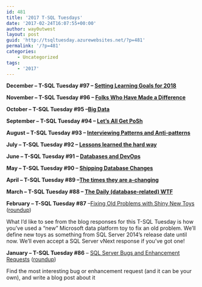 ```yaml
---
id: 481
title: '2017 T-SQL Tuesdays'
date: '2017-02-24T16:07:55+00:00'
author: way0utwest
layout: post
guid: 'http://tsqltuesday.azurewebsites.net/?p=481'
permalink: '/?p=481'
categories:
    - Uncategorized
tags:
    - '2017'
---
```


**December – T-SQL Tuesday #97 – [Setting Learning Goals for 2018](http://tsqltuesday.com/2017/12/04/t-sql-tuesday-097-setting-learning-goals-for-2018/)**

**November – T-SQL Tuesday #96 – [Folks Who Have Made a Difference](http://tsqltuesday.com/2017/11/08/t-sql-tuesday-096-folks-who-have-made-a-difference/)**

**October – T-SQL Tuesday #95 –[Big Data](http://tsqltuesday.com/2017/10/04/t-sql-tuesday-095-big-data/)**

**September – T-SQL Tuesday #94 – [Let’s All Get PoSh](http://tsqltuesday.com/2017/09/05/lets-all-get-posh-what-are-you-going-to-automate-today-for-t-sql-tuesday-094/)**

**August – T-SQL Tuesday #93 – [Interviewing Patterns and Anti-patterns](http://tsqltuesday.com/2017/08/01/t-sql-tuesday-093-interviewing-patterns-anti-patterns/)**

**July – T-SQL Tuesday #92 – [Lessons learned the hard way](http://tsqltuesday.com/2017/07/04/t-sql-tuesday-92-lessons-learned-the-hard-way/)**

**June – T-SQL Tuesday #91 – [Databases and DevOps](http://tsqltuesday.com/2017/06/06/t-sql-tuesday-091-databases-and-devops/)**

**May – T-SQL Tuesday #90 – [Shipping Database Changes](http://tsqltuesday.com/2017/05/02/t-sql-tuesday-090-shipping-database-changes/)**

**April – T-SQL Tuesday #89 –[The times they are a-changing](http://tsqltuesday.com/2017/04/04/t-sql-tuesday-089/)**

**March – T-SQL Tuesday #88 – [The Daily (database-related) WTF](http://tsqltuesday.com/2017/03/03/t-sql-tuesday-088-the-daily-database-related-wtf/)**

**February – T-SQL Tuesday #87** –[Fixing Old Problems with Shiny New Toys](https://sqlatspeed.com/2017/02/07/announcing-t-sql-tuesday-87/) ([roundup](https://sqlatspeed.com/2017/02/17/t-sql-tuesday-87-the-roundup/))

What I’d like to see from the blog responses for this T-SQL Tuesday is how you’ve used a “new” Microsoft data platform toy to fix an old problem. We’ll define new toys as something from SQL Server 2014’s release date until now. We’ll even accept a SQL Server vNext response if you’ve got one!

**January – T-SQL Tuesday #86** – [SQL Server Bugs and Enhancement Requests](https://www.brentozar.com/archive/2017/01/announcing-t-sql-tuesday-87-sql-server-bugs-enhancement-requests/) ([roundup](https://www.brentozar.com/archive/2017/01/favorite-bugs-enhancement-requests-tsql2sday-86-roundup/))

Find the most interesting bug or enhancement request (and it can be your own), and write a blog post about it